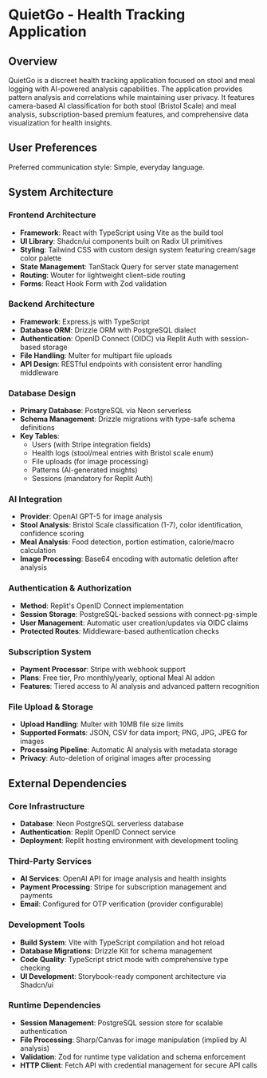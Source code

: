 # QuietGo - Health Tracking Application

## Overview

QuietGo is a discreet health tracking application focused on stool and meal logging with AI-powered analysis capabilities. The application provides pattern analysis and correlations while maintaining user privacy. It features camera-based AI classification for both stool (Bristol Scale) and meal analysis, subscription-based premium features, and comprehensive data visualization for health insights.

## User Preferences

Preferred communication style: Simple, everyday language.

## System Architecture

### Frontend Architecture
- **Framework**: React with TypeScript using Vite as the build tool
- **UI Library**: Shadcn/ui components built on Radix UI primitives
- **Styling**: Tailwind CSS with custom design system featuring cream/sage color palette
- **State Management**: TanStack Query for server state management
- **Routing**: Wouter for lightweight client-side routing
- **Forms**: React Hook Form with Zod validation

### Backend Architecture
- **Framework**: Express.js with TypeScript
- **Database ORM**: Drizzle ORM with PostgreSQL dialect
- **Authentication**: OpenID Connect (OIDC) via Replit Auth with session-based storage
- **File Handling**: Multer for multipart file uploads
- **API Design**: RESTful endpoints with consistent error handling middleware

### Database Design
- **Primary Database**: PostgreSQL via Neon serverless
- **Schema Management**: Drizzle migrations with type-safe schema definitions
- **Key Tables**: 
  - Users (with Stripe integration fields)
  - Health logs (stool/meal entries with Bristol scale enum)
  - File uploads (for image processing)
  - Patterns (AI-generated insights)
  - Sessions (mandatory for Replit Auth)

### AI Integration
- **Provider**: OpenAI GPT-5 for image analysis
- **Stool Analysis**: Bristol Scale classification (1-7), color identification, confidence scoring
- **Meal Analysis**: Food detection, portion estimation, calorie/macro calculation
- **Image Processing**: Base64 encoding with automatic deletion after analysis

### Authentication & Authorization
- **Method**: Replit's OpenID Connect implementation
- **Session Storage**: PostgreSQL-backed sessions with connect-pg-simple
- **User Management**: Automatic user creation/updates via OIDC claims
- **Protected Routes**: Middleware-based authentication checks

### Subscription System
- **Payment Processor**: Stripe with webhook support
- **Plans**: Free tier, Pro monthly/yearly, optional Meal AI addon
- **Features**: Tiered access to AI analysis and advanced pattern recognition

### File Upload & Storage
- **Upload Handling**: Multer with 10MB file size limits
- **Supported Formats**: JSON, CSV for data import; PNG, JPG, JPEG for images
- **Processing Pipeline**: Automatic AI analysis with metadata storage
- **Privacy**: Auto-deletion of original images after processing

## External Dependencies

### Core Infrastructure
- **Database**: Neon PostgreSQL serverless database
- **Authentication**: Replit OpenID Connect service
- **Deployment**: Replit hosting environment with development tooling

### Third-Party Services
- **AI Services**: OpenAI API for image analysis and health insights
- **Payment Processing**: Stripe for subscription management and payments
- **Email**: Configured for OTP verification (provider configurable)

### Development Tools
- **Build System**: Vite with TypeScript compilation and hot reload
- **Database Migrations**: Drizzle Kit for schema management
- **Code Quality**: TypeScript strict mode with comprehensive type checking
- **UI Development**: Storybook-ready component architecture via Shadcn/ui

### Runtime Dependencies
- **Session Management**: PostgreSQL session store for scalable authentication
- **File Processing**: Sharp/Canvas for image manipulation (implied by AI analysis)
- **Validation**: Zod for runtime type validation and schema enforcement
- **HTTP Client**: Fetch API with credential management for secure API calls